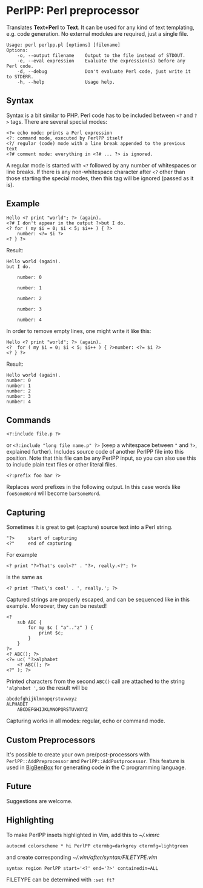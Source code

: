 PerlPP: Perl preprocessor
=========================

Translates **Text+Perl** to **Text**.
It can be used for any kind of text templating, e.g. code generation.
No external modules are required, just a single file.

	Usage: perl perlpp.pl [options] [filename]
	Options:
		-o, --output filename    Output to the file instead of STDOUT.
		-e, --eval expression    Evaluate the expression(s) before any Perl code.
		-d, --debug              Don't evaluate Perl code, just write it to STDERR.
		-h, --help               Usage help.

Syntax
------

Syntax is a bit similar to PHP.
Perl code has to be included between `<?` and `?>` tags.
There are several special modes:

	<?=	echo mode: prints a Perl expression
	<?:	command mode, executed by PerlPP itself
	<?/	regular (code) mode with a line break appended to the previous text
	<?#	comment mode: everything in <?# ... ?> is ignored.

A regular mode is started with `<?` followed by any number of whitespaces or line breaks.
If there is any non-whitespace character after `<?` other than those starting
the special modes, then this tag will be ignored (passed as it is).

Example
-------

	Hello <? print "world"; ?> (again).
	<?# I don't appear in the output ?>but I do.
	<? for ( my $i = 0; $i < 5; $i++ ) { ?>
		number: <?= $i ?>
	<? } ?>

Result:

	Hello world (again).
	but I do.

		number: 0

		number: 1

		number: 2

		number: 3

		number: 4

In order to remove empty lines, one might write it like this:

	Hello <? print "world"; ?> (again).
	<?  for ( my $i = 0; $i < 5; $i++ ) { ?>number: <?= $i ?>
	<? } ?>

Result:

	Hello world (again).
	number: 0
	number: 1
	number: 2
	number: 3
	number: 4


Commands
--------

	<?:include file.p ?>

or `<?:include "long file name.p" ?>` (keep a whitespace between `"` and `?>`, explained further).
Includes source code of another PerlPP file into this position.
Note that this file can be any PerlPP input, so you can also use this to
include plain text files or other literal files.

	<?:prefix foo bar ?>

Replaces word prefixes in the following output.
In this case words like `fooSomeWord` will become `barSomeWord`.

Capturing
---------

Sometimes it is great to get (capture) source text into a Perl string.

	"?>		start of capturing
	<?"		end of capturing

For example

	<? print "?>That's cool<?" . "?>, really.<?"; ?>

is the same as

	<? print 'That\'s cool' . ', really.'; ?>

Captured strings are properly escaped, and can be sequenced like in this example.
Moreover, they can be nested!

	<?
		sub ABC {
			for my $c ( "a".."z" ) {
				print $c;
			}
		}
	?>
	<? ABC(); ?>
	<?= uc( "?>alphabet
		<? ABC(); ?>
	<?" ); ?>

Printed characters from the second `ABC()` call are attached to the string `'alphabet '`,
so the result will be

	abcdefghijklmnopqrstuvwxyz
	ALPHABET
		ABCDEFGHIJKLMNOPQRSTUVWXYZ

Capturing works in all modes: regular, echo or command mode.

Custom Preprocessors
--------------------

It's possible to create your own pre/post-processors with `PerlPP::AddPreprocessor` and `PerlPP::AddPostprocessor`.
This feature is used in [BigBenBox](https://github.com/d-ash/BigBenBox) for generating code in the C programming language.

Future
------

Suggestions are welcome.

Highlighting
------------

To make PerlPP insets highlighted in Vim, add this to *~/.vimrc*

	autocmd colorscheme * hi PerlPP ctermbg=darkgrey ctermfg=lightgreen

and create corresponding *~/.vim/after/syntax/FILETYPE.vim*

	syntax region PerlPP start='<?' end='?>' containedin=ALL

FILETYPE can be determined with `:set ft?`
